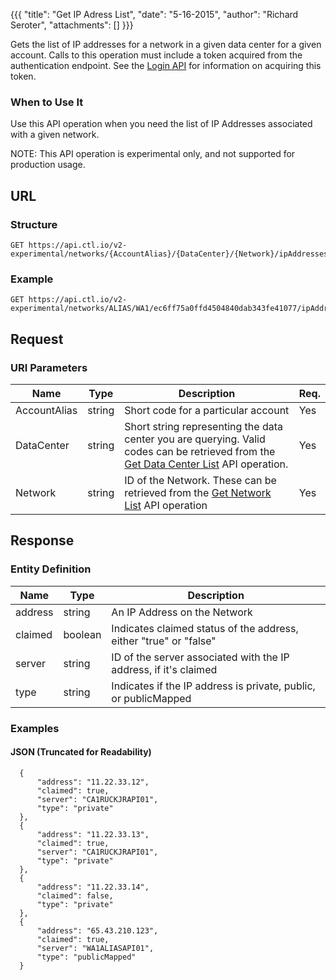 {{{
  "title": "Get IP Adress List",
  "date": "5-16-2015",
  "author": "Richard Seroter",
  "attachments": []
}}}

Gets the list of IP addresses for a network in a given data center for a given account. Calls to this operation must include a token acquired from the authentication endpoint. See the [Login API](../Authentication/login.md) for information on acquiring this token.

### When to Use It

Use this API operation when you need the list of IP Addresses associated with a given network.

  NOTE: This API operation is experimental only, and not supported for production usage.

## URL

### Structure

    GET https://api.ctl.io/v2-experimental/networks/{AccountAlias}/{DataCenter}/{Network}/ipAddresses

### Example

    GET https://api.ctl.io/v2-experimental/networks/ALIAS/WA1/ec6ff75a0ffd4504840dab343fe41077/ipAddresses

## Request

### URI Parameters

| Name | Type | Description | Req. |
| --- | --- | --- | --- |
| AccountAlias | string | Short code for a particular account | Yes |
| DataCenter | string | Short string representing the data center you are querying. Valid codes can be retrieved from the [Get Data Center List](get-data-center.md) API operation. | Yes |
| Network | string | ID of the Network. These can be retrieved from the [Get Network List](get-network-list.md) API operation | Yes |

## Response

### Entity Definition

| Name | Type | Description |
| --- | --- | --- |
| address | string | An IP Address on the Network |
| claimed | boolean | Indicates claimed status of the address, either "true" or "false" |
| server | string | ID of the server associated with the IP address, if it's claimed |
| type | string | Indicates if the IP address is private, public, or publicMapped |

### Examples

#### JSON (Truncated for Readability)


      {
          "address": "11.22.33.12",
          "claimed": true,
          "server": "CA1RUCKJRAPI01",
          "type": "private"
      },
      {
          "address": "11.22.33.13",
          "claimed": true,
          "server": "CA1RUCKJRAPI01",
          "type": "private"
      },
      {
          "address": "11.22.33.14",
          "claimed": false,
          "type": "private"
      },
      {
          "address": "65.43.210.123",
          "claimed": true,
          "server": "WA1ALIASAPI01",
          "type": "publicMapped"
      }
    
